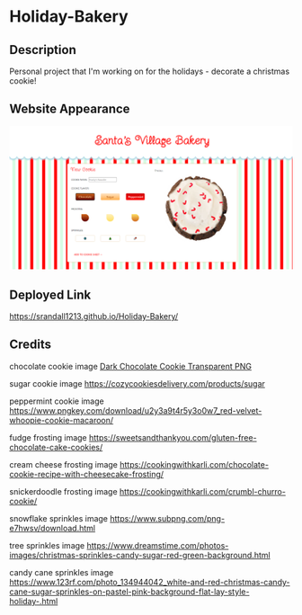 # Holiday-Bakery

## Description
Personal project that I'm working on for the holidays - decorate a christmas cookie!  

## Website Appearance

![Holiday-Bakery](./assets/images/screenshot.png)

## Deployed Link
https://srandall1213.github.io/Holiday-Bakery/

## Credits

<!-- cookies -->

chocolate cookie image
<a href=https://www.pngmart.com/image/261150 target="_blank">Dark Chocolate Cookie Transparent PNG</a>

sugar cookie image
https://cozycookiesdelivery.com/products/sugar

peppermint cookie image
https://www.pngkey.com/download/u2y3a9t4r5y3o0w7_red-velvet-whoopie-cookie-macaroon/

<!-- frosting -->

fudge frosting image
https://sweetsandthankyou.com/gluten-free-chocolate-cake-cookies/

cream cheese frosting image
https://cookingwithkarli.com/chocolate-cookie-recipe-with-cheesecake-frosting/

snickerdoodle frosting image 
https://cookingwithkarli.com/crumbl-churro-cookie/

<!-- sprinkles -->
snowflake sprinkles image
https://www.subpng.com/png-e7hwsv/download.html

tree sprinkles image
https://www.dreamstime.com/photos-images/christmas-sprinkles-candy-sugar-red-green-background.html

candy cane sprinkles image
https://www.123rf.com/photo_134944042_white-and-red-christmas-candy-cane-sugar-sprinkles-on-pastel-pink-background-flat-lay-style-holiday-.html

